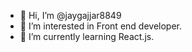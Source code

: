 - 👋 Hi, I’m @jaygajjar8849
- 👀 I’m interested in Front end developer.
- 🌱 I’m currently learning React.js.

<!---
jaygajjar8849/jaygajjar8849 is a ✨ special ✨ repository because its `README.md` (this file) appears on your GitHub profile.
You can click the Preview link to take a look at your changes.
--->
